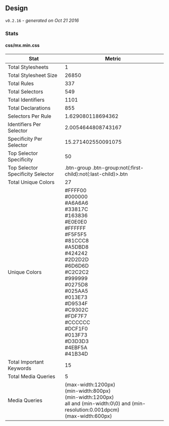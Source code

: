 ## Design
`v0.2.16` - *generated on Oct 21 2016*
### Stats
#### css/mx.min.css
|Stat|Metric|
|---|---|
|Total Stylesheets|1|
|Total Stylesheet Size|26850|
|Total Rules|337|
|Total Selectors|549|
|Total Identifiers|1101|
|Total Declarations|855|
|Selectors Per Rule|1.629080118694362|
|Identifiers Per Selector|2.0054644808743167|
|Specificity Per Selector|15.271402550091075|
|Top Selector Specificity|50|
|Top Selector Specificity Selector|.btn-group .btn-group:not(:first-child):not(:last-child)>.btn|
|Total Unique Colors|27|
|Unique Colors|#FFFF00<br/>#000000<br/>#A6A6A6<br/>#33817C<br/>#163836<br/>#E0E0E0<br/>#FFFFFF<br/>#F5F5F5<br/>#81CCC8<br/>#A5DBD8<br/>#424242<br/>#2D2D2D<br/>#6D6D6D<br/>#C2C2C2<br/>#999999<br/>#0275D8<br/>#025AA5<br/>#013E73<br/>#D9534F<br/>#C9302C<br/>#FDF7F7<br/>#CCCCCC<br/>#DCF1F0<br/>#013F73<br/>#D3D3D3<br/>#4EBF5A<br/>#41B34D|
|Total Important Keywords|15|
|Total Media Queries|5|
|Media Queries|(max-width:1200px)<br/>(min-width:800px)<br/>(min-width:1200px)<br/>all and (min-width:0\0) and (min-resolution:0.001dpcm)<br/>(max-width:600px)|